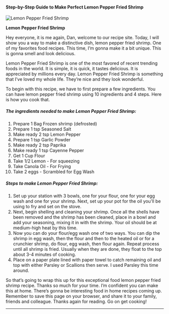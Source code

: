             

#### Step-by-Step Guide to Make Perfect Lemon Pepper Fried Shrimp

![Lemon Pepper Fried Shrimp](https://img-global.cpcdn.com/recipes/e34e2f59734f6231/751x532cq70/lemon-pepper-fried-shrimp-recipe-main-photo.jpg)

**Lemon Pepper Fried Shrimp**

Hey everyone, it is me again, Dan, welcome to our recipe site. Today, I will show you a way to make a distinctive dish, lemon pepper fried shrimp. One of my favorites food recipes. This time, I’m gonna make it a bit unique. This is gonna smell and look delicious.

Lemon Pepper Fried Shrimp is one of the most favored of recent trending foods in the world. It is simple, it is quick, it tastes delicious. It is appreciated by millions every day. Lemon Pepper Fried Shrimp is something that I’ve loved my whole life. They’re nice and they look wonderful.

To begin with this recipe, we have to first prepare a few ingredients. You can have lemon pepper fried shrimp using 10 ingredients and 4 steps. Here is how you cook that.

##### The ingredients needed to make Lemon Pepper Fried Shrimp:

1.  Prepare 1 Bag Frozen shrimp (defrosted)
2.  Prepare 1 tsp Seasoned Salt
3.  Make ready 2 tsp Lemon Pepper
4.  Prepare 1 tsp Garlic Powder
5.  Make ready 2 tsp Paprika
6.  Make ready 1 tsp Cayenne Pepper
7.  Get 1 Cup Flour
8.  Take 1/2 Lemon - For squeezing
9.  Take Canola Oil - For Frying
10.  Take 2 eggs - Scrambled for Egg Wash

##### Steps to make Lemon Pepper Fried Shrimp:

1.  Set up your station with 3 bowls, one for your flour, one for your egg wash and one for your shrimp. Next, set up your pot for the oil you'll be using to fry and set on the stove.
2.  Next, begin shelling and cleaning your shrimp. Once all the shells have been removed and the shrimp has been cleaned, place in a bowl and add your seasoning, mixing it in with the shrimp. Your oil should be at medium-high heat by this time.
3.  Now you can do your flour/egg wash one of two ways. You can dip the shrimp in egg wash, then the flour and then to the heated oil or for a crunchier shrimp, do flour, egg wash, then flour again. Repeat process until all shrimp is fried. Usually when they are done, they float to the top about 3-4 minutes of cooking.
4.  Place on a paper plate lined with paper towel to catch remaining oil and top with either Parsley or Scallions then serve. I used Parsley this time around.

So that’s going to wrap this up for this exceptional food lemon pepper fried shrimp recipe. Thanks so much for your time. I’m confident you can make this at home. There’s gonna be interesting food in home recipes coming up. Remember to save this page on your browser, and share it to your family, friends and colleague. Thanks again for reading. Go on get cooking!

* * *